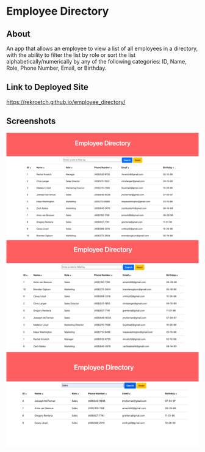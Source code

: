 # Employee Directory

## About
An app that allows an employee to view a list of all employees in a directory, with the ability to filter the list by role or sort the list alphabetically/numerically by any of the following categories: ID, Name, Role, Phone Number, Email, or Birthday.

## Link to Deployed Site
https://rekroetch.github.io/employee_directory/

## Screenshots
![ID Sorted List](./screenshots/idSorted.png)
![Name Sorted List](./screenshots/nameSorted.png)
![Sales Filtered List](./screenshots/salesFiltered.png)
